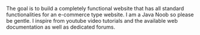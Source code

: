 The goal is to build a completely functional website that has all standard functionalities for an e-commerce type website. 
I am a Java Noob so please be gentle. I inspire from youtube video tutorials and the available web documentation as well as dedicated forums.  
